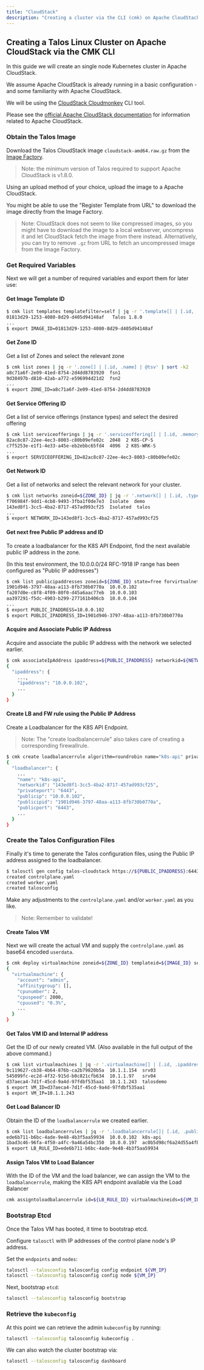 ```yaml
---
title: "CloudStack"
description: "Creating a cluster via the CLI (cmk) on Apache CloudStack."
---
```


## Creating a Talos Linux Cluster on Apache CloudStack via the CMK CLI

In this guide we will create an single node Kubernetes cluster in Apache CloudStack.

We assume Apache CloudStack is already running in a basic configuration - and some familiarity with Apache CloudStack.

We will be using the [CloudStack Cloudmonkey](https://github.com/apache/cloudstack-cloudmonkey) CLI tool.

Please see the [official Apache CloudStack documentation](https://docs.cloudstack.apache.org/en/latest/) for information related to Apache CloudStack.

### Obtain the Talos Image

Download the Talos CloudStack image `cloudstack-amd64.raw.gz` from the [Image Factory](https://factory.talos.dev).

> Note: the minimum version of Talos required to support Apache CloudStack is v1.8.0.

Using an upload method of your choice, upload the image to a Apache CloudStack.

You might be able to use the "Register Template from URL" to download the image directly from the Image Factory.

> Note: CloudStack does not seem to like compressed images, so you might have to download the image to a local webserver, uncompress it and let CloudStack fetch the image from there instead.
> Alternatively, you can try to remove `.gz` from URL to fetch an uncompressed image from the Image Factory.

### Get Required Variables

Next we will get a number of required variables and export them for later use:

#### Get Image Template ID

```bash
$ cmk list templates templatefilter=self | jq -r '.template[] | [.id, .name] | @tsv' | sort -k2
01813d29-1253-4080-8d29-d405d94148af   Talos 1.8.0
...
$ export IMAGE_ID=01813d29-1253-4080-8d29-d405d94148af
```

#### Get Zone ID

Get a list of Zones and select the relevant zone

```bash
$ cmk list zones | jq -r '.zone[] | [.id, .name] | @tsv' | sort -k2
a8c71a6f-2e09-41ed-8754-2d4dd8783920  fsn1
9d38497b-d810-42ab-a772-e596994d21d2  fsn2
...
$ export ZONE_ID=a8c71a6f-2e09-41ed-8754-2d4dd8783920
```

#### Get Service Offering ID

Get a list of service offerings (instance types) and select the desired offering

```bash
$ cmk list serviceofferings | jq -r '.serviceoffering[] | [.id, .memory, .cpunumber, .name] | @tsv' | sort -k4
82ac8c87-22ee-4ec3-8003-c80b09efe02c  2048  2 K8S-CP-S
c7f5253e-e1f1-4e33-a45e-eb2ebbc65fd4  4096  2 K8S-WRK-S
...
$ export SERVICEOFFERING_ID=82ac8c87-22ee-4ec3-8003-c80b09efe02c
```

#### Get Network ID

Get a list of networks and select the relevant network for your cluster.

```bash
$ cmk list networks zoneid=${ZONE_ID} | jq -r '.network[] | [.id, .type, .name] | @tsv' | sort -k3
f706984f-9dd1-4cb8-9493-3fba1f0de7e3  Isolate  demo
143ed8f1-3cc5-4ba2-8717-457ad993cf25  Isolated  talos
...
$ export NETWORK_ID=143ed8f1-3cc5-4ba2-8717-457ad993cf25
```

#### Get next free Public IP address and ID

To create a loadbalancer for the K8S API Endpoint, find the next available public IP address in the zone.

(In this test environment, the 10.0.0.0/24 RFC-1918 IP range has been configured as "Public IP addresses")

```bash
$ cmk list publicipaddresses zoneid=${ZONE_ID} state=free forvirtualnetwork=true | jq -r '.publicipaddress[] | [.id, .ipaddress] | @tsv' | sort -k2
1901d946-3797-48aa-a113-8fb730b0770a  10.0.0.102
fa207d0e-c8f8-4f09-80f0-d45a6aac77eb  10.0.0.103
aa397291-f5dc-4903-b299-277161b406cb  10.0.0.104
...
$ export PUBLIC_IPADDRESS=10.0.0.102
$ export PUBLIC_IPADDRESS_ID=1901d946-3797-48aa-a113-8fb730b0770a
```

#### Acquire and Associate Public IP Address

Acquire and associate the public IP address with the network we selected earlier.

```bash
$ cmk associateIpAddress ipaddress=${PUBLIC_IPADDRESS} networkid=${NETWORK_ID}
{
  "ipaddress": {
    ...,
    "ipaddress": "10.0.0.102",
    ...
  }
}
```

#### Create LB and FW rule using the Public IP Address

Create a Loadbalancer for the K8S API Endpoint.

> Note: The "create loadbalancerrule" also takes care of creating a corresponding firewallrule.

```bash
$ cmk create loadbalancerrule algorithm=roundrobin name="k8s-api" privateport=6443 publicport=6443 openfirewall=true publicipid=${PUBLIC_IPADDRESS_ID} cidrlist=0.0.0.0/0
{
  "loadbalancer": {
    ...
    "name": "k8s-api",
    "networkid": "143ed8f1-3cc5-4ba2-8717-457ad993cf25",
    "privateport": "6443",
    "publicip": "10.0.0.102",
    "publicipid": "1901d946-3797-48aa-a113-8fb730b0770a",
    "publicport": "6443",
    ...
  }
}
```

### Create the Talos Configuration Files

Finally it's time to generate the Talos configuration files, using the Public IP address assigned to the loadbalancer.

```bash
$ talosctl gen config talos-cloudstack https://${PUBLIC_IPADDRESS}:6443 --with-docs=false --with-examples=false
created controlplane.yaml
created worker.yaml
created talosconfig
```

Make any adjustments to the `controlplane.yaml` and/or `worker.yaml` as you like.

> Note: Remember to validate!

#### Create Talos VM

Next we will create the actual VM and supply the `controlplane.yaml` as base64 encoded `userdata`.

```bash
$ cmk deploy virtualmachine zoneid=${ZONE_ID} templateid=${IMAGE_ID} serviceofferingid=${SERVICEOFFERING_ID} networkIds=${NETWORK_ID} name=talosdemo  usersdata=$(base64 controlplane.yaml | tr -d '\n')
{
  "virtualmachine": {
    "account": "admin",
    "affinitygroup": [],
    "cpunumber": 2,
    "cpuspeed": 2000,
    "cpuused": "0.3%",
    ...
  }
}
```

#### Get Talos VM ID and Internal IP address

Get the ID of our newly created VM.
(Also available in the full output of the above command.)

```bash
$ cmk list virtualmachines | jq -r '.virtualmachine[] | [.id, .ipaddress, .name]|@tsv' | sort -k3
9c119627-cb38-4b64-876b-ca2b79820b5a  10.1.1.154  srv03
545099fc-ec2d-4f32-915d-b0c821cfb634  10.1.1.97   srv04
d37aeca4-7d1f-45cd-9a4d-97fdbf535aa1  10.1.1.243  talosdemo
$ export VM_ID=d37aeca4-7d1f-45cd-9a4d-97fdbf535aa1
$ export VM_IP=10.1.1.243
```

#### Get Load Balancer ID

Obtain the ID of the `loadbalancerrule` we created earlier.

```bash
$ cmk list loadbalancerrules | jq -r '.loadbalancerrule[]| [.id, .publicip, .name] | @tsv' | sort -k2
ede6b711-b6bc-4ade-9e48-4b3f5aa59934  10.0.0.102  k8s-api
1bad3c46-96fa-4f50-a4fc-9a46a54bc350  10.0.0.197  ac0b5d98cf6a24d55a4fb2f9e240c473-tcp-443
$ export LB_RULE_ID=ede6b711-b6bc-4ade-9e48-4b3f5aa59934
```

#### Assign Talos VM to Load Balancer

With the ID of the VM and the load balancer, we can assign the VM to the `loadbalancerrule`, making the K8S API endpoint available via the Load Balancer

```bash
cmk assigntoloadbalancerrule id=${LB_RULE_ID} virtualmachineids=${VM_ID}
```

### Bootstrap Etcd

Once the Talos VM has booted, it time to bootstrap etcd.

Configure `talosctl` with IP addresses of the control plane node's IP address.

Set the `endpoints` and `nodes`:

```bash
talosctl --talosconfig talosconfig config endpoint ${VM_IP}
talosctl --talosconfig talosconfig config node ${VM_IP}
```

Next, bootstrap `etcd`:

```bash
talosctl --talosconfig talosconfig bootstrap
```

### Retrieve the `kubeconfig`

At this point we can retrieve the admin `kubeconfig` by running:

```bash
talosctl --talosconfig talosconfig kubeconfig .
```

We can also watch the cluster bootstrap via:

```bash
talosctl --talosconfig talosconfig dashboard
```
